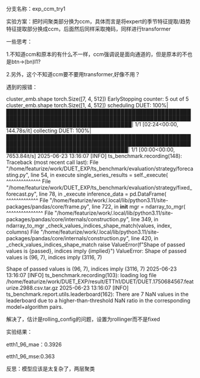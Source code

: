 分支名称：exp_ccm_try1

实验方案：把时间聚类部分换为ccm，具体而言是将expert的季节特征提取/趋势特征提取部分换成ccm，后面然后同样采取掩码，同样进行transformer

一些思考：

1.不知道ccm和原本的有什么不一样，ccm强调说是面向通道的，但是原本的不也是btn->(bn)l1?

2.另外，这个不知道ccm要不要用transformer,好像不用？

遇到的报错：

cluster_emb.shape torch.Size([7, 4, 512])
EarlyStopping counter: 5 out of 5
cluster_emb.shape torch.Size([1, 4, 512])
scheduling DUET: 100%|██████████████████████████████████████████████████████████████████████████████████████████████████████████████████████████████████████| 1/1 [02:24<00:00, 144.78s/it]
collecting DUET: 100%|█████████████████████████████████████████████████████████████████████████████████████████████████████████████████████████████████████| 1/1 [00:00<00:00, 7653.84it/s]
2025-06-23 13:16:07 [INFO] ts_benchmark.recording(148): Traceback (most recent call last):
  File "/home/featurize/work/DUET_EXP/ts_benchmark/evaluation/strategy/forecasting.py", line 54, in execute
    single_series_results = self._execute(
                            ^^^^^^^^^^^^^^
  File "/home/featurize/work/DUET_EXP/ts_benchmark/evaluation/strategy/fixed_forecast.py", line 78, in _execute
    inference_data = pd.DataFrame(
                     ^^^^^^^^^^^^^
  File "/home/featurize/work/.local/lib/python3.11/site-packages/pandas/core/frame.py", line 722, in __init__
    mgr = ndarray_to_mgr(
          ^^^^^^^^^^^^^^^
  File "/home/featurize/work/.local/lib/python3.11/site-packages/pandas/core/internals/construction.py", line 349, in ndarray_to_mgr
    _check_values_indices_shape_match(values, index, columns)
  File "/home/featurize/work/.local/lib/python3.11/site-packages/pandas/core/internals/construction.py", line 420, in _check_values_indices_shape_match
    raise ValueError(f"Shape of passed values is {passed}, indices imply {implied}")
ValueError: Shape of passed values is (96, 7), indices imply (3116, 7)

Shape of passed values is (96, 7), indices imply (3116, 7)
2025-06-23 13:16:07 [INFO] ts_benchmark.recording(103): loading log file /home/featurize/work/DUET_EXP/result/ETTh1/DUET/DUET.1750684567.featurize.2988.csv.tar.gz
2025-06-23 13:16:07 [INFO] ts_benchmark.report.utils.leaderboard(162): There are 7 NaN values in the leaderboard due to a higher-than-threshold NaN ratio in the corresponding model+algorithm pairs.


解决了，估计是rolling_config的问题，设置为rollinger而不是fixed


实验结果：

etth1_96_mae：0.3926

etth1_96_mse:0.363

反思：模型应该是太复杂了，两层聚类
